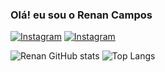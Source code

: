 ### Olá! eu sou o Renan Campos

[![Instagram](https://img.shields.io/badge/Instagram-E4405F?style=for-the-badge&logo=instagram&logoColor=white)](https://www.instagram.com/renancampos00/)
[![Instagram](https://img.shields.io/badge/LinkedIn-0077B5?style=for-the-badge&logo=linkedin&logoColor=white)](https://www.linkedin.com/in/renan-campos1/)

![Renan GitHub stats](https://github-readme-stats.vercel.app/api?username=RenanCampos1&show_icons=true&theme=radical)
![Top Langs](https://github-readme-stats.vercel.app/api/top-langs/?username=RenanCampos&hide_progress=true)
